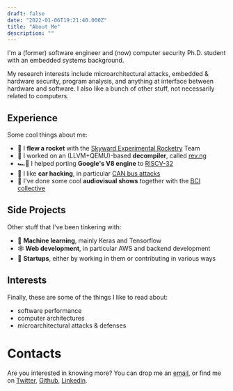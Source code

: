 ```yaml
---
draft: false
date: "2022-01-06T19:21:40.000Z"
title: "About Me"
description: ""
---
```



I'm a (former) software engineer and (now) computer security Ph.D. student with an embedded systems background.

My research interests include microarchitectural attacks, embedded & hardware security, program analysis, and anything at interface between hardware and software. I also like a bunch of other stuff, not necessarily related to computers.

## Experience

Some cool things about me:

- 🚀 I **flew a rocket** with the [Skyward Experimental Rocketry](https://skywarder.eu) Team
- 🐉 I worked on an (LLVM+QEMU)-based **decompiler**, called [rev.ng](https://rev.ng)
- 🏎💨 I helped porting **Google's V8 engine** to [RISCV-32](https://chromium-review.googlesource.com/c/v8/v8/+/3807124)
- 🚗 I like **car hacking**, in particular [CAN bus attacks](https://dl.acm.org/doi/abs/10.1145/3548606.3560618)
- 🔦 I've done some cool **audiovisual shows** together with the [BCI collective](https://beyondcommonideas.org)

## Side Projects

Other stuff that I've been tinkering with:

- 🤖 **Machine learning**, mainly Keras and Tensorflow
- 🕸️ **Web development**, in particular AWS and backend development
- 🦄 **Startups**, either by working in them or contributing in various ways

## Interests

Finally, these are some of the things I like to read about:

- software performance
- computer architectures
- microarchitectural attacks & defenses

# Contacts

Are you interested in knowing more? You can drop me an [email](adefaveritron@gmail.com), or find me on [Twitter](https://twitter.com/HBitmasks), [Github](https://github.com/AlviseDeFaveri), [Linkedin](https://linkedin.com/in/alvise-dft).
